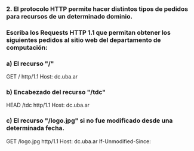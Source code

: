 ### 2. El protocolo HTTP permite hacer distintos tipos de pedidos para recursos de un determinado dominio.

### Escriba los Requests HTTP 1.1 que permitan obtener los siguientes pedidos al sitio web del departamento de computación:

### a) El recurso "/"

GET / http/1.1
Host: dc.uba.ar

### b) Encabezado del recurso "/tdc"

HEAD /tdc http/1.1
Host: dc.uba.ar

### c) El recurso "/logo.jpg" si no fue modificado desde una determinada fecha.

GET /logo.jpg http/1.1
Host: dc.uba.ar
If-Unmodified-Since: <fecha>
